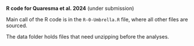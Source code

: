 **R code for Quaresma et al. 2024**
(under submission)

Main call of the R code is in the ```R-0-Umbrella.R``` file, where all other files are sourced. 

The data folder holds files that need unzipping before the analyses.
